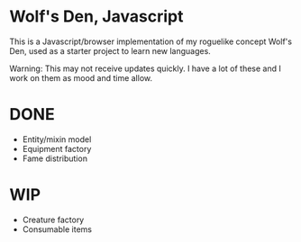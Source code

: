 # Wolf's Den, Javascript

This is a Javascript/browser implementation of my roguelike concept Wolf's Den, used as a starter project to learn new languages.

Warning: This may not receive updates quickly. I have a lot of these and I work on them as mood and time allow.

# DONE

* Entity/mixin model
* Equipment factory
* Fame distribution

# WIP

* Creature factory
* Consumable items

